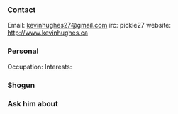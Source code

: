 ### Contact

Email: kevinhughes27@gmail.com
irc: pickle27
website: http://www.kevinhughes.ca

### Personal

Occupation: 
Interests: 

### Shogun



### Ask him about
